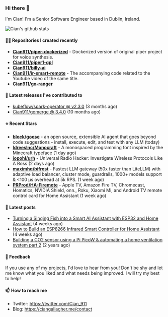 ### Hi there 👋

I'm Cian! I'm a Senior Software Engineer based in Dublin, Ireland.

![Cian's github stats](https://github-readme-stats.vercel.app/api?username=CIan911&theme=dracula&show_icons=true)

#### 👨‍💻 Repositories I created recently
- **[Cian911/piper-dockerized](https://github.com/Cian911/piper-dockerized)** - Dockerized version of original piper project for voice synthesis.
- **[Cian911/piper1-gpl](https://github.com/Cian911/piper1-gpl)**
- **[Cian911/billy-ai](https://github.com/Cian911/billy-ai)**
- **[Cian911/ir-smart-remote](https://github.com/Cian911/ir-smart-remote)** - The accompanying code related to the Youtube video of the same title.
- **[Cian911/go-ranger](https://github.com/Cian911/go-ranger)**

#### 🚀 Latest releases I've contributed to


- [kubeflow/spark-operator @ v2.3.0](https://github.com/kubeflow/spark-operator/releases/tag/v2.3.0) (3 months ago)
- [Cian911/gomerge @ 3.4.0](https://github.com/Cian911/gomerge/releases/tag/3.4.0) (10 months ago)

#### ⭐ Recent Stars


- **[block/goose](https://github.com/block/goose)** - an open source, extensible AI agent that goes beyond code suggestions - install, execute, edit, and test with any LLM (today)
- **[IdreesInc/Monocraft](https://github.com/IdreesInc/Monocraft)** - A monospaced programming font inspired by the Minecraft typeface (1 day ago)
- **[jopohl/urh](https://github.com/jopohl/urh)** - Universal Radio Hacker: Investigate Wireless Protocols Like A Boss (2 days ago)
- **[maximhq/bifrost](https://github.com/maximhq/bifrost)** - Fastest LLM gateway (50x faster than LiteLLM) with adaptive load balancer, cluster mode, guardrails, 1000&#43; models support &amp; &lt;100 µs overhead at 5k RPS. (1 week ago)
- **[PRProd/HA-Firemote](https://github.com/PRProd/HA-Firemote)** - Apple TV, Amazon Fire TV, Chromecast, Homatics, NVIDIA Shield, onn., Roku, Xiaomi Mi, and Android TV remote control card for Home Assistant (1 week ago)

#### 📄 Latest posts
- [Turning a Singing Fish into a Smart AI Assistant with ESP32 and Home Assistant](https://ciangallagher.me/2025/10/04/Turning-A-Singing-Fish-Into-A-SMart-AI-Assistant/) (4 weeks ago)
- [How to Build an ESP8266 Infrared Smart Controller for Home Assistant](https://ciangallagher.me/2025/10/04/I-Built-My-Own-Infrared-Remote-To-Control-My-Smart-Home/) (4 weeks ago)
- [Building a CO2 sensor using a Pi PicoW &amp; automating a home ventilation system part 2](https://ciangallagher.me/2023/11/27/Co2-sensor-using-tiny-go-part-2/) (2 years ago)

#### 💬 Feedback

If you use any of my projects, I'd love to hear from you! Don't be shy and let me know what you liked
and what needs being improved. I will try my best to help!

#### 📫 How to reach me

- Twitter: https://twitter.com/Cian_911
- Blog: https://ciangallagher.me/contact
